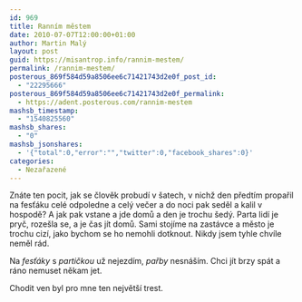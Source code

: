 ```yaml
---
id: 969
title: Ranním městem
date: 2010-07-07T12:00:00+01:00
author: Martin Malý
layout: post
guid: https://misantrop.info/rannim-mestem/
permalink: /rannim-mestem/
posterous_869f584d59a8506ee6c71421743d2e0f_post_id:
  - "22295666"
posterous_869f584d59a8506ee6c71421743d2e0f_permalink:
  - https://adent.posterous.com/rannim-mestem
mashsb_timestamp:
  - "1540825560"
mashsb_shares:
  - "0"
mashsb_jsonshares:
  - '{"total":0,"error":"","twitter":0,"facebook_shares":0}'
categories:
  - Nezařazené
---
```

Znáte ten pocit, jak se člověk probudí v šatech, v nichž den předtím propařil na fesťáku celé odpoledne a celý večer a do noci pak seděl a kalil v hospodě? A jak pak vstane a jde domů a den je trochu šedý. Parta lidí je pryč, rozešla se, a je čas jít domů. Sami stojíme na zastávce a město je trochu cizí, jako bychom se ho nemohli dotknout. Nikdy jsem tyhle chvíle neměl rád.

Na _fesťáky_ s _partičkou_ už nejezdím, _pařby_ nesnáším. Chci jít brzy spát a ráno nemuset někam jet.

Chodit ven byl pro mne ten největší trest.